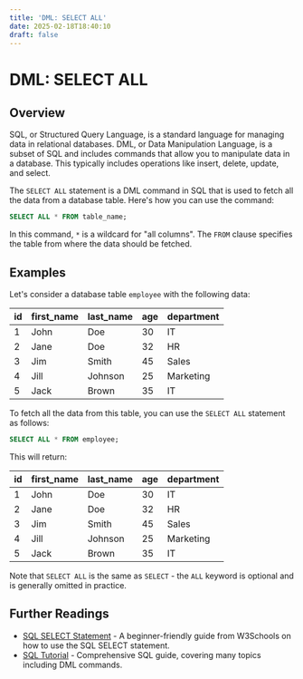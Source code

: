 ```yaml
---
title: 'DML: SELECT ALL'
date: 2025-02-18T18:40:10
draft: false
---
```


# DML: SELECT ALL

## Overview

SQL, or Structured Query Language, is a standard language for managing data in relational databases. DML, or Data Manipulation Language, is a subset of SQL and includes commands that allow you to manipulate data in a database. This typically includes operations like insert, delete, update, and select.

The `SELECT ALL` statement is a DML command in SQL that is used to fetch all the data from a database table. Here's how you can use the command:

```sql
SELECT ALL * FROM table_name;
```

In this command, `*` is a wildcard for "all columns". The `FROM` clause specifies the table from where the data should be fetched.

## Examples

Let's consider a database table `employee` with the following data:

| id  | first_name | last_name | age | department |
| --- | ---------- | --------- | --- | ---------- |
| 1   | John       | Doe       | 30  | IT         |
| 2   | Jane       | Doe       | 32  | HR         |
| 3   | Jim        | Smith     | 45  | Sales      |
| 4   | Jill       | Johnson   | 25  | Marketing  |
| 5   | Jack       | Brown     | 35  | IT         |

To fetch all the data from this table, you can use the `SELECT ALL` statement as follows:

```sql
SELECT ALL * FROM employee;
```

This will return:

| id  | first_name | last_name | age | department |
| --- | ---------- | --------- | --- | ---------- |
| 1   | John       | Doe       | 30  | IT         |
| 2   | Jane       | Doe       | 32  | HR         |
| 3   | Jim        | Smith     | 45  | Sales      |
| 4   | Jill       | Johnson   | 25  | Marketing  |
| 5   | Jack       | Brown     | 35  | IT         |

Note that `SELECT ALL` is the same as `SELECT` - the `ALL` keyword is optional and is generally omitted in practice.

## Further Readings

- [SQL SELECT Statement](https://www.w3schools.com/sql/sql_select.asp) - A beginner-friendly guide from W3Schools on how to use the SQL SELECT statement.
- [SQL Tutorial](https://www.postgresqltutorial.com/) - Comprehensive SQL guide, covering many topics including DML commands.
